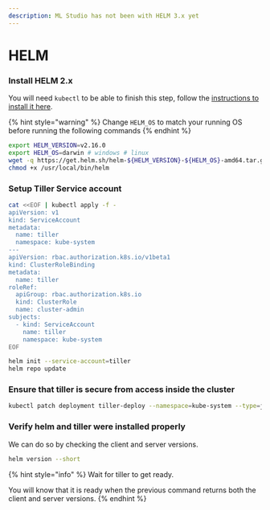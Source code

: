 ```yaml
---
description: ML Studio has not been with HELM 3.x yet
---
```


# HELM

### Install HELM 2.x

You will need `kubectl` to be able to finish this step, follow the [instructions to install it here](https://kubernetes.io/docs/tasks/tools/install-kubectl).

{% hint style="warning" %}
Change `HELM_OS` to match your running OS before running the following commands
{% endhint %}

```bash
export HELM_VERSION=v2.16.0
export HELM_OS=darwin # windows # linux
wget -q https://get.helm.sh/helm-${HELM_VERSION}-${HELM_OS}-amd64.tar.gz -O - | tar -xzO ${HELM_OS}-amd64/helm > /usr/local/bin/helm && \
chmod +x /usr/local/bin/helm
```

### Setup Tiller Service account

```bash
cat <<EOF | kubectl apply -f -
apiVersion: v1
kind: ServiceAccount
metadata:
  name: tiller
  namespace: kube-system
---
apiVersion: rbac.authorization.k8s.io/v1beta1
kind: ClusterRoleBinding
metadata:
  name: tiller
roleRef:
  apiGroup: rbac.authorization.k8s.io
  kind: ClusterRole
  name: cluster-admin
subjects:
  - kind: ServiceAccount
    name: tiller
    namespace: kube-system
EOF

helm init --service-account=tiller
helm repo update
```

### Ensure that tiller is secure from access inside the cluster

```bash
kubectl patch deployment tiller-deploy --namespace=kube-system --type=json --patch='[{"op": "add", "path": "/spec/template/spec/containers/0/command", "value": ["/tiller", "--listen=localhost:44134"]}]'
```

### Verify helm and tiller were installed properly

We can do so by checking the client and server versions.

```bash
helm version --short
```

{% hint style="info" %}
Wait for tiller to get ready.

You will know that it is ready when the previous command returns both the client and server versions.
{% endhint %}



